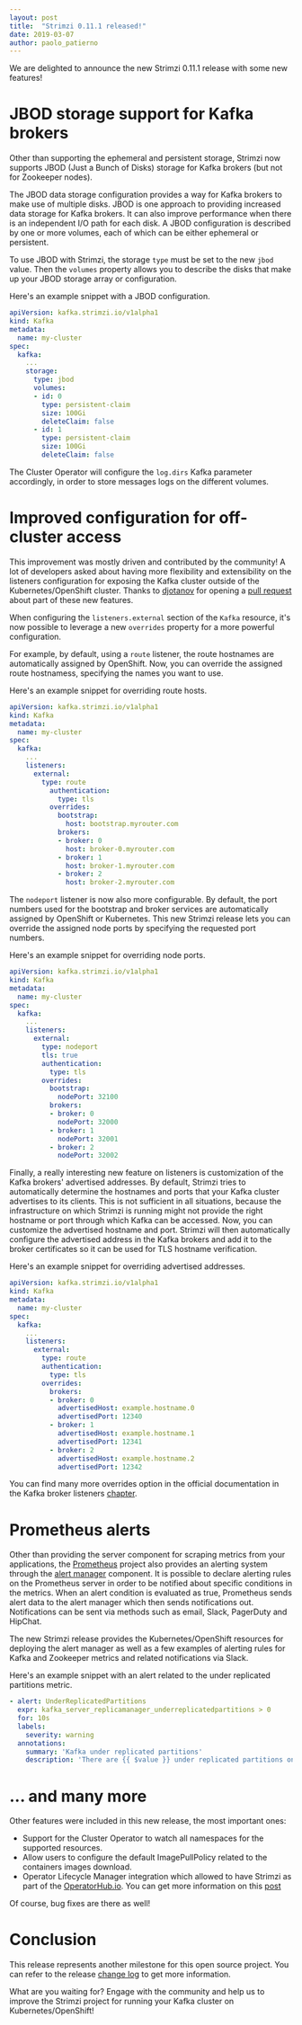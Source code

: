 ```yaml
---
layout: post
title:  "Strimzi 0.11.1 released!"
date: 2019-03-07
author: paolo_patierno
---
```


We are delighted to announce the new Strimzi 0.11.1 release with some new features!

<!--more-->

# JBOD storage support for Kafka brokers

Other than supporting the ephemeral and persistent storage, Strimzi now supports JBOD (Just a Bunch of Disks) storage for Kafka brokers (but not for Zookeeper nodes).

The JBOD data storage configuration provides a way for Kafka brokers to make use of multiple disks.
JBOD is one approach to providing increased data storage for Kafka brokers.
It can also improve performance when there is an independent I/O path for each disk. 
A JBOD configuration is described by one or more volumes, each of which can be either ephemeral or persistent.

To use JBOD with Strimzi, the storage `type` must be set to the new `jbod` value.
Then the `volumes` property allows you to describe the disks that make up your JBOD storage array or configuration.

Here's an example snippet with a JBOD configuration.

```yaml
apiVersion: kafka.strimzi.io/v1alpha1
kind: Kafka
metadata:
  name: my-cluster
spec:
  kafka:
    ...
    storage:
      type: jbod
      volumes:
      - id: 0
        type: persistent-claim
        size: 100Gi
        deleteClaim: false
      - id: 1
        type: persistent-claim
        size: 100Gi
        deleteClaim: false
```

The Cluster Operator will configure the `log.dirs` Kafka parameter accordingly, in order to store messages logs on the different volumes.

# Improved configuration for off-cluster access

This improvement was mostly driven and contributed by the community!
A lot of developers asked about having more flexibility and extensibility on the listeners configuration for exposing the Kafka cluster outside of the Kubernetes/OpenShift cluster.
Thanks to [djotanov](https://github.com/djotanov) for opening a [pull request](https://github.com/strimzi/strimzi-kafka-operator/pull/1235) about part of these new features.

When configuring the `listeners.external` section of the `Kafka` resource, it's now possible to leverage a new `overrides` property for a more powerful configuration.

For example, by default, using a `route` listener, the route hostnames are automatically assigned by OpenShift.
Now, you can override the assigned route hostnamess, specifying the names you want to use.

Here's an example snippet for overriding route hosts.

```yaml
apiVersion: kafka.strimzi.io/v1alpha1
kind: Kafka
metadata:
  name: my-cluster
spec:
  kafka:
    ...
    listeners:
      external:
        type: route
          authentication:
            type: tls
          overrides:
            bootstrap:
              host: bootstrap.myrouter.com
            brokers:
            - broker: 0
              host: broker-0.myrouter.com
            - broker: 1
              host: broker-1.myrouter.com
            - broker: 2
              host: broker-2.myrouter.com
```

The `nodeport` listener is now also more configurable.
By default, the port numbers used for the bootstrap and broker services are automatically assigned by OpenShift or Kubernetes.
This new Strimzi release lets you can override the assigned node ports by specifying the requested port numbers.

Here's an example snippet for overriding node ports.

```yaml
apiVersion: kafka.strimzi.io/v1alpha1
kind: Kafka
metadata:
  name: my-cluster
spec:
  kafka:
    ...
    listeners:
      external:
        type: nodeport
        tls: true
        authentication:
          type: tls
        overrides:
          bootstrap:
            nodePort: 32100
          brokers:
          - broker: 0
            nodePort: 32000
          - broker: 1
            nodePort: 32001
          - broker: 2
            nodePort: 32002
```

Finally, a really interesting new feature on listeners is customization of the Kafka brokers' advertised addresses.
By default, Strimzi tries to automatically determine the hostnames and ports that your Kafka cluster advertises to its clients.
This is not sufficient in all situations, because the infrastructure on which Strimzi is running might not provide the right hostname or port through which Kafka can be accessed.
Now, you can customize the advertised hostname and port.
Strimzi will then automatically configure the advertised address in the Kafka brokers and add it to the broker certificates so it can be used for TLS hostname verification.

Here's an example snippet for overriding advertised addresses.

```yaml
apiVersion: kafka.strimzi.io/v1alpha1
kind: Kafka
metadata:
  name: my-cluster
spec:
  kafka:
    ...
    listeners:
      external:
        type: route
        authentication:
          type: tls
        overrides:
          brokers:
          - broker: 0
            advertisedHost: example.hostname.0
            advertisedPort: 12340
          - broker: 1
            advertisedHost: example.hostname.1
            advertisedPort: 12341
          - broker: 2
            advertisedHost: example.hostname.2
            advertisedPort: 12342
```

You can find many more overrides option in the official documentation in the Kafka broker listeners [chapter](https://strimzi.io/docs/latest/#assembly-configuring-kafka-broker-listeners-deployment-configuration-kafka).

# Prometheus alerts

Other than providing the server component for scraping metrics from your applications, the [Prometheus](https://prometheus.io/) project also provides an alerting system through the [alert manager](https://prometheus.io/docs/alerting/alertmanager/) component.
It is possible to declare alerting rules on the Prometheus server in order to be notified about specific conditions in the metrics.
When an alert condition is evaluated as true, Prometheus sends alert data to the alert manager which then sends notifications out.
Notifications can be sent via methods such as email, Slack, PagerDuty and HipChat.

The new Strimzi release provides the Kubernetes/OpenShift resources for deploying the alert manager as well as a few examples of alerting rules for Kafka and Zookeeper metrics and related notifications via Slack.

Here's an example snippet with an alert related to the under replicated partitions metric.

```yaml
- alert: UnderReplicatedPartitions
  expr: kafka_server_replicamanager_underreplicatedpartitions > 0
  for: 10s
  labels:
    severity: warning
  annotations:
    summary: 'Kafka under replicated partitions'
    description: 'There are {{ $value }} under replicated partitions on {{ $labels.kubernetes_pod_name }}'
```

# ... and many more

Other features were included in this new release, the most important ones:

* Support for the Cluster Operator to watch all namespaces for the supported resources.
* Allow users to configure the default ImagePullPolicy related to the containers images download.
* Operator Lifecycle Manager integration which allowed to have Strimzi as part of the [OperatorHub.io](https://www.operatorhub.io/). You can get more information on this [post](https://strimzi.io/2019/03/06/strimzi-and-operator-lifecycle-manager.html)

Of course, bug fixes are there as well!

# Conclusion

This release represents another milestone for this open source project.
You can refer to the release [change log](https://github.com/strimzi/strimzi/releases/tag/0.11.1) to get more information.

What are you waiting for? Engage with the community and help us to improve the Strimzi project for running your Kafka cluster on Kubernetes/OpenShift!
